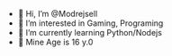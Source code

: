 - 👋 Hi, I’m @Modrejsell
- 👀 I’m interested in Gaming, Programing
- 🌱 I’m currently learning Python/Nodejs
- 💞️ Mine Age is 16 y.0
